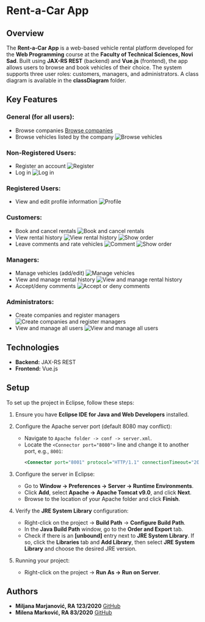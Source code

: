 # Rent-a-Car App

## Overview

The **Rent-a-Car App** is a web-based vehicle rental platform developed for the **Web Programming** course at the **Faculty of Technical Sciences, Novi Sad**. Built using **JAX-RS REST** (backend) and **Vue.js** (frontend), the app allows users to browse and book vehicles of their choice. The system supports three user roles: customers, managers, and administrators. A class diagram is available in the **classDiagram** folder.

## Key Features

### General (for all users):
- Browse companies
[Browse companies](https://github.com/MilenaM06/Rent-A-Car-App/blob/main/preview/final_pages/common/home.png)
- Browse vehicles listed by the company
![Browse vehicles](https://github.com/MilenaM06/Rent-A-Car-App/blob/main/preview/final_pages/common/selectedRentACar.png)

### Non-Registered Users:
- Register an account
![Register](https://github.com/MilenaM06/Rent-A-Car-App/blob/main/preview/final_pages/common/register.png)
- Log in
![Log in](https://github.com/MilenaM06/Rent-A-Car-App/blob/main/preview/final_pages/common/login.png)

### Registered Users:
- View and edit profile information
![Profile]( https://github.com/MilenaM06/Rent-A-Car-App/blob/main/preview/final_pages/common/userProfile.png)
### Customers:
- Book and cancel rentals
![Book and cancel rentals]( https://github.com/MilenaM06/Rent-A-Car-App/blob/main/preview/final_pages/customer/rentVehicle.png)
- View rental history
![View rental history](https://github.com/MilenaM06/Rent-A-Car-App/blob/main/preview/final_pages/customer/orders.png)
![Show order]( https://github.com/MilenaM06/Rent-A-Car-App/blob/main/preview/final_pages/customer/showOrder.png)
- Leave comments and rate vehicles
![Comment]( https://github.com/MilenaM06/Rent-A-Car-App/blob/main/preview/final_pages/customer/comment.png)
![Show order]( https://github.com/MilenaM06/Rent-A-Car-App/blob/main/preview/final_pages/customer/showOrder.png)

### Managers:
- Manage vehicles (add/edit)
![Manage vehicles](https://github.com/MilenaM06/Rent-A-Car-App/blob/main/preview/final_pages/manager/addVehicle.png)
- View and manage rental history
![View and manage rental history](https://github.com/MilenaM06/Rent-A-Car-App/blob/main/preview/final_pages/manager/orders.png)
- Accept/deny comments
![Accept or deny comments](https://github.com/MilenaM06/Rent-A-Car-App/blob/main/preview/final_pages/manager/comments.png)

### Administrators:
- Create companies and register managers
![Create companies and register managers](https://github.com/MilenaM06/Rent-A-Car-App/blob/main/preview/final_pages/admin/registerObject.png)
- View and manage all users
![View and manage all users](https://github.com/MilenaM06/Rent-A-Car-App/blob/main/preview/final_pages/admin/userProfiles.png)

## Technologies
- **Backend:** JAX-RS REST
- **Frontend:** Vue.js

## Setup

To set up the project in Eclipse, follow these steps:

1. Ensure you have **Eclipse IDE for Java and Web Developers** installed.

2. Configure the Apache server port (default 8080 may conflict):
    - Navigate to `Apache folder -> conf -> server.xml`.
    - Locate the `<Connector port="8080">` line and change it to another port, e.g., `8001`:
      ```xml
      <Connector port="8001" protocol="HTTP/1.1" connectionTimeout="20000" redirectPort="8443" />
      ```

3. Configure the server in Eclipse:
    - Go to **Window -> Preferences -> Server -> Runtime Environments**.
    - Click **Add**, select **Apache -> Apache Tomcat v9.0**, and click **Next**.
    - Browse to the location of your Apache folder and click **Finish**.

4. Verify the **JRE System Library** configuration:
    - Right-click on the project -> **Build Path** -> **Configure Build Path**.
    - In the **Java Build Path** window, go to the **Order and Export** tab.
    - Check if there is an **[unbound]** entry next to **JRE System Library**. If so, click the **Libraries** tab and **Add Library**, then select **JRE System Library** and choose the desired JRE version.

5. Running your project:
    - Right-click on the project -> **Run As -> Run on Server**.

## Authors
- **Miljana Marjanović, RA 123/2020** [GitHub](https://github.com/MiljanaMa)
- **Milena Marković, RA 83/2020** [GitHub](https://github.com/MilenaM06)
